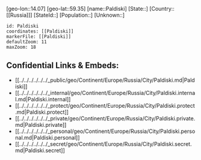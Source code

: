 ﻿---
location: [59.35,14.07]
mapzoom: [7,12] 
mapmarker: city 
type: City
tags:
- geo/City


SpocWebEntityId: 33221
isDeleted: false
confidential: public

---
[geo-lon::14.07]
[geo-lat::59.35]
[name::Paldiski]
[State::]
[Country::[[Russia]]]
[StateId::]
[Population::]
[Unknown::]


```leaflet
id: Paldiski
coordinates: [[Paldiski]]
markerFile: [[Paldiski]]
defaultZoom: 11 
maxZoom: 18
```


## Confidential Links & Embeds: 
- [[../../../../../../_public/geo/Continent/Europe/Russia/City/Paldiski.md|Paldiski]] 
- [[../../../../../../_internal/geo/Continent/Europe/Russia/City/Paldiski.internal.md|Paldiski.internal]] 
- [[../../../../../../_protect/geo/Continent/Europe/Russia/City/Paldiski.protect.md|Paldiski.protect]] 
- [[../../../../../../_private/geo/Continent/Europe/Russia/City/Paldiski.private.md|Paldiski.private]] 
- [[../../../../../../_personal/geo/Continent/Europe/Russia/City/Paldiski.personal.md|Paldiski.personal]] 
- [[../../../../../../_secret/geo/Continent/Europe/Russia/City/Paldiski.secret.md|Paldiski.secret]] 
